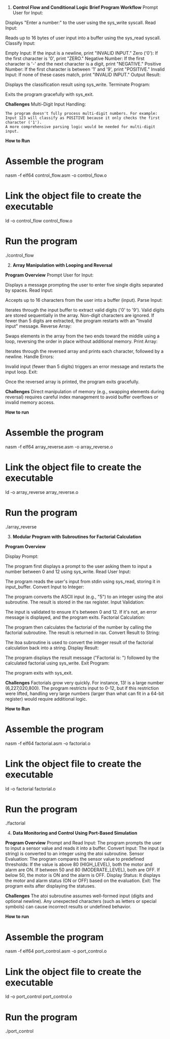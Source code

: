 
1. **Control Flow and Conditional Logic**
  **Brief Program Workflow**
  Prompt User for Input:
  
  Displays "Enter a number:" to the user using the sys_write syscall.
  Read Input:
  
  Reads up to 16 bytes of user input into a buffer using the sys_read syscall.
  Classify Input:
  
  Empty Input: If the input is a newline, print "INVALID INPUT."
  Zero ('0'): If the first character is '0', print "ZERO."
  Negative Number: If the first character is '-' and the next character is a digit, print "NEGATIVE."
  Positive Number: If the first character is between '1' and '9', print "POSITIVE."
  Invalid Input: If none of these cases match, print "INVALID INPUT."
  Output Result:
  
  Displays the classification result using sys_write.
  Terminate Program:
  
  Exits the program gracefully with sys_exit.

  **Challenges**
  Multi-Digit Input Handling:

    The program doesn't fully process multi-digit numbers. For example:
    Input 123 will classify as POSITIVE because it only checks the first character ('1').
    A more comprehensive parsing logic would be needed for multi-digit input.

**How to Run**
# Assemble the program
nasm -f elf64 control_flow.asm -o control_flow.o

# Link the object file to create the executable
ld -o control_flow control_flow.o

# Run the program
./control_flow
  
  
2.  **Array Manipulation with Looping and Reversal**

**Program Overview**
Prompt User for Input:

Displays a message prompting the user to enter five single digits separated by spaces.
Read Input:

Accepts up to 16 characters from the user into a buffer (input).
Parse Input:

Iterates through the input buffer to extract valid digits ('0' to '9').
Valid digits are stored sequentially in the array. Non-digit characters are ignored.
If fewer than 5 digits are extracted, the program restarts with an "Invalid input" message.
Reverse Array:

Swaps elements in the array from the two ends toward the middle using a loop, reversing the order in place without additional memory.
Print Array:

Iterates through the reversed array and prints each character, followed by a newline.
Handle Errors:

Invalid input (fewer than 5 digits) triggers an error message and restarts the input loop.
Exit:

Once the reversed array is printed, the program exits gracefully.

**Challenges**
Direct manipulation of memory (e.g., swapping elements during reversal) requires careful index management to avoid buffer overflows or invalid memory access.

**How to run**
# Assemble the program
nasm -f elf64 array_reverse.asm -o array_reverse.o

# Link the object file to create the executable
ld -o array_reverse array_reverse.o

# Run the program
./array_reverse

3. **Modular Program with Subroutines for Factorial Calculation**

**Program Overview**

Display Prompt:

The program first displays a prompt to the user asking them to input a number between 0 and 12 using sys_write.
Read User Input:

The program reads the user's input from stdin using sys_read, storing it in input_buffer.
Convert Input to Integer:

The program converts the ASCII input (e.g., "5") to an integer using the atoi subroutine. The result is stored in the rax register.
Input Validation:

The input is validated to ensure it's between 0 and 12. If it's not, an error message is displayed, and the program exits.
Factorial Calculation:

The program then calculates the factorial of the number by calling the factorial subroutine. The result is returned in rax.
Convert Result to String:

The itoa subroutine is used to convert the integer result of the factorial calculation back into a string.
Display Result:

The program displays the result message ("Factorial is: ") followed by the calculated factorial using sys_write.
Exit Program:

The program exits with sys_exit.

**Challenges**
Factorials grow very quickly. For instance, 13! is a large number (6,227,020,800). The program restricts input to 0-12, but if this restriction were lifted, handling very large numbers (larger than what can fit in a 64-bit register) would require additional logic.

**How to Run**
# Assemble the program
nasm -f elf64 factorial.asm -o factorial.o

# Link the object file to create the executable
ld -o factorial factorial.o

# Run the program
./factorial

4. **Data Monitoring and Control Using Port-Based Simulation**

**Program Overview**
Prompt and Read Input: The program prompts the user to input a sensor value and reads it into a buffer.
Convert Input: The input (a string) is converted to an integer using the atoi subroutine.
Sensor Evaluation: The program compares the sensor value to predefined thresholds:
If the value is above 80 (HIGH_LEVEL), both the motor and alarm are ON.
If between 50 and 80 (MODERATE_LEVEL), both are OFF.
If below 50, the motor is ON and the alarm is OFF.
Display Status: It displays the motor and alarm status (ON or OFF) based on the evaluation.
Exit: The program exits after displaying the statuses.

**Challenges**
The atoi subroutine assumes well-formed input (digits and optional newline). Any unexpected characters (such as letters or special symbols) can cause incorrect results or undefined behavior.

**How to run**
# Assemble the program
nasm -f elf64 port_control.asm -o port_control.o

# Link the object file to create the executable
ld -o port_control port_control.o

# Run the program
./port_control
